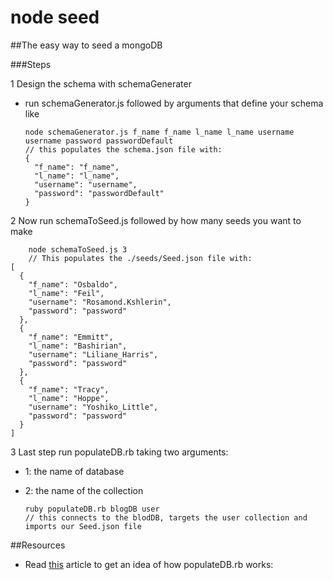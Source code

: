 # node seed

##The easy way to seed a mongoDB

###Steps

1	Design the schema with schemaGenerater
	
-	run schemaGenerator.js followed by arguments that define your schema like
		
		node schemaGenerator.js f_name f_name l_name l_name username username password passwordDefault
		// this populates the schema.json file with:
		{
		  "f_name": "f_name",
		  "l_name": "l_name",
	      "username": "username",
	      "password": "passwordDefault"
		} 

2	Now run schemaToSeed.js followed by how many seeds you want to make
	
		node schemaToSeed.js 3
		// This populates the ./seeds/Seed.json file with:
	[
	  {
	    "f_name": "Osbaldo",
	    "l_name": "Feil",
	    "username": "Rosamond.Kshlerin",
	    "password": "password"
	  },
	  {
	    "f_name": "Emmitt",
	    "l_name": "Bashirian",
	    "username": "Liliane_Harris",
	    "password": "password"
	  },
	  {
	    "f_name": "Tracy",
	    "l_name": "Hoppe",
	    "username": "Yoshiko_Little",
	    "password": "password"
	  }
	]
3	Last step run populateDB.rb taking two arguments:

*	1: the name of database
*	2: the name of the collection
	
		ruby populateDB.rb blogDB user
		// this connects to the blodDB, targets the user collection and imports our Seed.json file

##Resources
-	Read [this](http://zaiste.net/2012/08/importing_json_into_mongodb/) article to get an idea of how populateDB.rb works:
	 